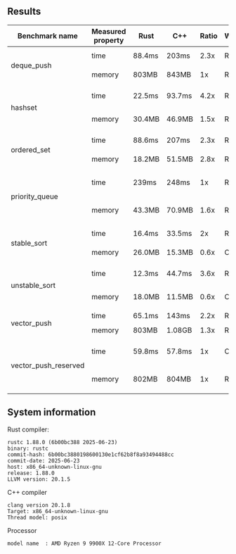 ## Results

<table>
    <thead>
        <tr>
            <th>Benchmark name</th>
            <th>Measured property</th>
            <th>Rust</th>
            <th>C++</th>
            <th>Ratio</th>
            <th>Winner</th>
            <th>Benchmark description</th>
            <th>Comment on result</th>
        </tr>
    </thead>
        <tr>
            <td rowspan=2>deque_push</td>
            <td>time</td>
            <td>88.4ms</td>
            <td>203ms</td>
            <td>2.3x</td>
            <td>Rust</td>
            <td rowspan=2>100M push of u64 numbers in VecDeque and deque</td>
            <td rowspan=2></td>
        </tr>
        <tr>
            <td>memory</td>
            <td>803MB</td>
            <td>843MB</td>
            <td>1x</td>
            <td>Rust</td>
        </tr>
        <tr>
            <td rowspan=2>hashset</td>
            <td>time</td>
            <td>22.5ms</td>
            <td>93.7ms</td>
            <td>4.2x</td>
            <td>Rust</td>
            <td rowspan=2>1M insert of random u64 numbers in HashSet and unordered_set</td>
            <td rowspan=2>Rust uses Swiss table for its HashSet implementation, so it is faster</td>
        </tr>
        <tr>
            <td>memory</td>
            <td>30.4MB</td>
            <td>46.9MB</td>
            <td>1.5x</td>
            <td>Rust</td>
        </tr>
        <tr>
            <td rowspan=2>ordered_set</td>
            <td>time</td>
            <td>88.6ms</td>
            <td>207ms</td>
            <td>2.3x</td>
            <td>Rust</td>
            <td rowspan=2>1M insert of random u64 numbers in BtreeSet and set</td>
            <td rowspan=2></td>
        </tr>
        <tr>
            <td>memory</td>
            <td>18.2MB</td>
            <td>51.5MB</td>
            <td>2.8x</td>
            <td>Rust</td>
        </tr>
        <tr>
            <td rowspan=2>priority_queue</td>
            <td>time</td>
            <td>239ms</td>
            <td>248ms</td>
            <td>1x</td>
            <td>Rust</td>
            <td rowspan=2>5M push-push-pop operation of random u64 numbers in BinaryHeap and priority_queue</td>
            <td rowspan=2></td>
        </tr>
        <tr>
            <td>memory</td>
            <td>43.3MB</td>
            <td>70.9MB</td>
            <td>1.6x</td>
            <td>Rust</td>
        </tr>
        <tr>
            <td rowspan=2>stable_sort</td>
            <td>time</td>
            <td>16.4ms</td>
            <td>33.5ms</td>
            <td>2x</td>
            <td>Rust</td>
            <td rowspan=2>Sort 1M random u64 numbers using sort and stable_sort</td>
            <td rowspan=2></td>
        </tr>
        <tr>
            <td>memory</td>
            <td>26.0MB</td>
            <td>15.3MB</td>
            <td>0.6x</td>
            <td>C++</td>
        </tr>
        <tr>
            <td rowspan=2>unstable_sort</td>
            <td>time</td>
            <td>12.3ms</td>
            <td>44.7ms</td>
            <td>3.6x</td>
            <td>Rust</td>
            <td rowspan=2>Sort 1M random u64 numbers using unstable_sort and sort</td>
            <td rowspan=2></td>
        </tr>
        <tr>
            <td>memory</td>
            <td>18.0MB</td>
            <td>11.5MB</td>
            <td>0.6x</td>
            <td>C++</td>
        </tr>
        <tr>
            <td rowspan=2>vector_push</td>
            <td>time</td>
            <td>65.1ms</td>
            <td>143ms</td>
            <td>2.2x</td>
            <td>Rust</td>
            <td rowspan=2>100M push of u64 numbers in Vec and vector</td>
            <td rowspan=2></td>
        </tr>
        <tr>
            <td>memory</td>
            <td>803MB</td>
            <td>1.08GB</td>
            <td>1.3x</td>
            <td>Rust</td>
        </tr>
        <tr>
            <td rowspan=2>vector_push_reserved</td>
            <td>time</td>
            <td>59.8ms</td>
            <td>57.8ms</td>
            <td>1x</td>
            <td>C++</td>
            <td rowspan=2>100M push of u64 numbers in Vec and vector when reserve(100M+5) is called</td>
            <td rowspan=2>The C++ compiler is able to optimize the check for the capacity in the push</td>
        </tr>
        <tr>
            <td>memory</td>
            <td>802MB</td>
            <td>804MB</td>
            <td>1x</td>
            <td>Rust</td>
        </tr>
    </tbody>
</table>

## System information

Rust compiler:
```
rustc 1.88.0 (6b00bc388 2025-06-23)
binary: rustc
commit-hash: 6b00bc3880198600130e1cf62b8f8a93494488cc
commit-date: 2025-06-23
host: x86_64-unknown-linux-gnu
release: 1.88.0
LLVM version: 20.1.5
```
C++ compiler
```
clang version 20.1.8
Target: x86_64-unknown-linux-gnu
Thread model: posix
```
Processor
```
model name	: AMD Ryzen 9 9900X 12-Core Processor
```

